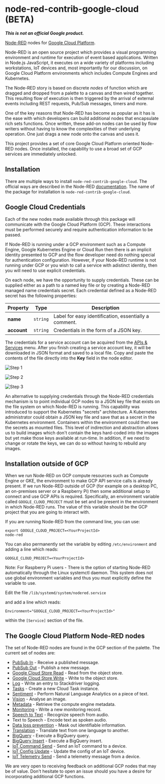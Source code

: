 node-red-contrib-google-cloud **(BETA)**
=====================================

**_This is not an official Google product._**

[Node-RED](http://nodered.org) nodes for [Google Cloud Platform](https://cloud.google.com/).

Node-RED is an open source project which provides a visual programming environment and runtime for execution of event based applications.  Written in Node.js
JavaScript, it executes on a wide variety of platforms including workstations, IoT devices and, most importantly for our discussion, on Google Cloud Platform
environments which includes Compute Engines and Kubernetes.

The Node-RED story is based on discrete *nodes* of function which are dragged and dropped from a palette to a canvas and then wired together.  This
resulting flow of execution is then triggered by the arrival of external events including REST requests, Pub/Sub messages, timers and more.

One of the key reasons that Node-RED has become as popular as it has is the ease with which developers can build additional nodes that encapsulate rich
sets functions.  Once written, these add-on nodes can be used by flow writers without having to know the complexities of their underlying operation.  One just drags 
a new node onto the canvas and uses it.

This project provides a set of core Google Cloud Platform oriented Node-RED nodes.  Once installed, the capability to use a broad set of GCP services are immediately unlocked.

## Installation

There are multiple ways to install `node-red-contrib-google-cloud`. The official ways are described in the Node-RED [documentation](https://nodered.org/docs/getting-started/adding-nodes).  The name of the package for installation is `node-red-contrib-google-cloud`.

## Google Cloud Credentials

Each of the new nodes made available through this package will communicate with the Google Cloud Platform (GCP).  These interactions must be performed securely and require authentication information to be passed.

If Node-RED is running under a GCP environment such as a Compute Engine, Google Kubernetes Engine or Cloud Run then there is an implicit identity presented
to GCP and the flow developer need do nothing special for authentication configuration.  However, if your Node-RED runtime is not running
under GCP or you wish to call a service with adistinct identity, then you will need to use explicit credentials.

On each node, we have the opportunity to supply credentials.  These can be supplied either as a path to a named key file or by creating a Node-RED managed name credentials secret.  Each credential defined as a Node-RED secret has the following properties:


| Property    | Type     | Description                                          |
| ----------- | -------- | ---------------------------------------------------- |
| **name**    | `string` | Label for easy identification, essentially a comment. |
| **account** | `string` | Credentials in the form of a JSON key.               |

The credentials for a service account can be acquired from the [APIs & Services](https://console.cloud.google.com/apis/credentials) menu. After you finish creating a service account key, it will be downloaded in JSON format and saved to a local file.
Copy and paste the contents of the file directly into the **Key** field in the node editor.

![Step 1](docs/images/credentials1.png)

![Step 2](docs/images/credentials2.png)

![Step 3](docs/images/credentials3.png)

An alternative to supplying credentials through the  Node-RED credentials mechanism is to point individual GCP nodes to a JSON key file that exists on the file system on which Node-RED is running.  This capability was introduced to support the Kubernetes "secrets" architecture.  A Kubernetes administrator could obtain a JSON key file and save that as a secret in the Kubernetes environment.  Containers within the environment could then see the secrets as mounted files.  This level of indirection and abstraction allows us to build images which don't contain the keys hard-coded into the images but yet make those keys available at run-time.  In addition, if we need to change or rotate the keys, we can do so without having to rebuild any images.

## Installation outside of GCP

When we run Node-RED on GCP compute resources such as Compute Engine or GKE, the environment to make GCP API service calls is already present.  If we run Node-RED outside of GCP (for example on a desktop PC, an on-premises server or a Raspberry Pi) then some additional setup to connect and use GCP APIs is required.  Specifically, an environment variable called `GOOGLE_CLOUD_PROJECT` must be set and be present in the environment in which Node-RED runs.  The value of this variable should be the GCP project that you are going to interact with.

If you are running Node-RED from the command line, you can use:

```
export GOOGLE_CLOUD_PROJECT=<YourProjectId>
node-red
```

You can also permanently set the variable by editing `/etc/environment` and adding a line which reads:

```
GOOGLE_CLOUD_PROJECT=<YourProjectId>
```

Note: For Raspberry Pi users - There is the option of starting Node-RED automatically through the Linux systemctl daemon.  This system does not use global environment variables and thus you must explicitly define the variable to use.

Edit the file `/lib/systemd/system/nodered.service`

and add a line which reads:

```
Environment="GOOGLE_CLOUD_PROJECT=<YourProjectId>"
```

within the `[Service]` section of the file.


## The Google Cloud Platform Node-RED nodes

The set of Node-RED nodes are found in the GCP section of the palette.  The current set of nodes are:

* [PubSub In](docs/pubsub_in.md) - Receive a published message.
* [PubSub Out](docs/pubsub_out.md) - Publish a new message.
* [Google Cloud Store Read](docs/gcs_read.md) - Read from the object store.
* [Google Cloud Store Write](docs/gcs_write.md) - Write to the object store.
* [Log](docs/log.md) - Write an entry to Stackdriver logging.
* [Tasks](docs/tasks.md) - Create a new Cloud Task instance.
* [Sentiment](docs/sentiment.md) - Perform Natural Language Analytics on a piece of text.
* [Vision](docs/vision.md) - Analyse an image.
* [Metadata](docs/metadata.md) - Retrieve the compute engine metadata.
* [Monitoring](docs/monitoring.md) - Write a new monitoring record.
* [Speech to Text](docs/speech_to_text.md) - Recognize speech from audio.
* Text to Speech - Encode text as spoken audio.
* [Data loss prevention](docs/dlp.md) - Mask out identifiable information.
* [Translation](docs/translate.md) - Translate text from one language to another.
* [BigQuery](docs/bigquery.md) - Execute a BigQuery query.
* [BigQuery Insert](docs/bigquery-insert.md) - Execute a BigQuery insert.
* [IoT Command Send](docs/iot_send_command.md) - Send an IoT command to a device.
* [IoT Config Update](docs/iot_update_config.md) - Update the config of an IoT device.
* [IoT Telemetry Send](docs/iot_telemetry_send.md) - Send a telemetry message from a device.

We are very open to receiving feedback on additional GCP nodes that may be of value.  Don't hesitate to open an issue should you have a desire
for incorporating additional GCP functions.